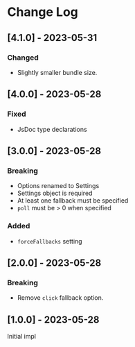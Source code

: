# Change Log

## [4.1.0] - 2023-05-31

### Changed

- Slightly smaller bundle size.

## [4.0.0] - 2023-05-28

### Fixed

- JsDoc type declarations

## [3.0.0] - 2023-05-28

### Breaking

- Options renamed to Settings
- Settings object is required
- At least one fallback must be specified
- `poll` must be > 0 when specified

### Added

- `forceFallbacks` setting

## [2.0.0] - 2023-05-28

### Breaking

- Remove `click` fallback option.

## [1.0.0] - 2023-05-28

Initial impl

